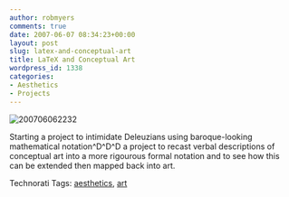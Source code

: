 ```yaml
---
author: robmyers
comments: true
date: 2007-06-07 08:34:23+00:00
layout: post
slug: latex-and-conceptual-art
title: LaTeX and Conceptual Art
wordpress_id: 1338
categories:
- Aesthetics
- Projects
---
```


![200706062232](/wp-content/uploads/2007/06/200706062232.jpg)  
  
Starting a project to intimidate Deleuzians using baroque-looking mathematical notation^D^D^D a project to recast verbal descriptions of conceptual art into a more rigourous formal notation and to see how this can be extended then mapped back into art.  


Technorati Tags: [aesthetics](http://www.technorati.com/tag/aesthetics), [art](http://www.technorati.com/tag/art)

  


